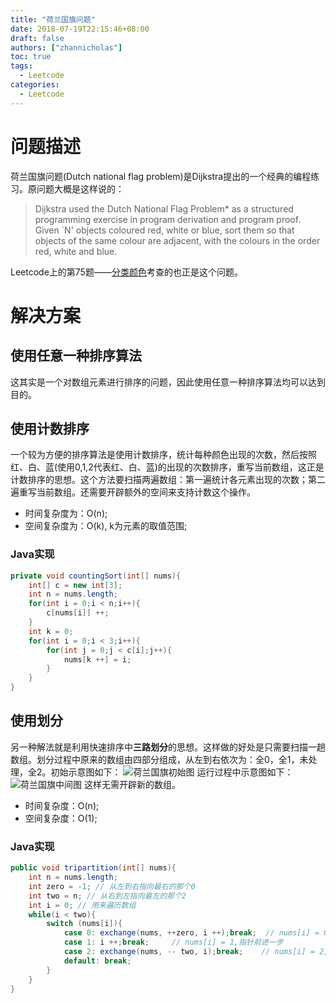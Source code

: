 ```yaml
---
title: "荷兰国旗问题"
date: 2018-07-19T22:15:46+08:00
draft: false
authors: ["zhannicholas"]
toc: true
tags:
  - Leetcode
categories:
  - Leetcode
---
```


# 问题描述

荷兰国旗问题(Dutch national flag problem)是Dijkstra提出的一个经典的编程练习。原问题大概是这样说的：

> Dijkstra used the Dutch National Flag Problem* as a structured programming exercise in program derivation and program proof. Given `N' objects coloured red, white or blue, sort them so that objects of the same colour are adjacent, with the colours in the order red, white and blue.

Leetcode上的第75题——[分类颜色](https://leetcode-cn.com/problems/sort-colors/description/)考查的也正是这个问题。

# 解决方案

## 使用任意一种排序算法

这其实是一个对数组元素进行排序的问题，因此使用任意一种排序算法均可以达到目的。

## 使用计数排序

一个较为方便的排序算法是使用计数排序，统计每种颜色出现的次数，然后按照红、白、蓝(使用0,1,2代表红、白、蓝)的出现的次数排序，重写当前数组，这正是计数排序的思想。这个方法要扫描两遍数组：第一遍统计各元素出现的次数；第二遍重写当前数组。还需要开辟额外的空间来支持计数这个操作。

* 时间复杂度为：O(n);
* 空间复杂度为：O(k), k为元素的取值范围;

### Java实现

```java
private void countingSort(int[] nums){
    int[] c = new int[3];
    int n = nums.length;
    for(int i = 0;i < n;i++){
        c[nums[i]] ++;
    }
    int k = 0;
    for(int i = 0;i < 3;i++){
        for(int j = 0;j < c[i];j++){
            nums[k ++] = i;
        }
    }
}
```

## 使用划分

另一种解法就是利用快速排序中**三路划分**的思想。这样做的好处是只需要扫描一趟数组。划分过程中原来的数组由四部分组成，从左到右依次为：全0，全1，未处理，全2。初始示意图如下：
![荷兰国旗初始图](/images/荷兰国旗初始图.png)
运行过程中示意图如下：
![荷兰国旗中间图](/images/荷兰国旗中间图.png)
这样无需开辟新的数组。

* 时间复杂度：O(n);
* 空间复杂度：O(1);

### Java实现

```java
public void tripartition(int[] nums){
    int n = nums.length;
    int zero = -1; // 从左到右指向最右的那个0
    int two = n; // 从右到左指向最左的那个2
    int i = 0; // 用来遍历数组
    while(i < two){
        switch (nums[i]){
            case 0: exchange(nums, ++zero, i ++);break;  // nums[i] = 0,将它与最右侧的那个1交换
            case 1: i ++;break;     // nums[i] = 1,指针前进一步
            case 2: exchange(nums, -- two, i);break;    // nums[i] = 2,将它与最左侧的那个2的前一个元素交换
            default: break;
        }
    }
}
```
